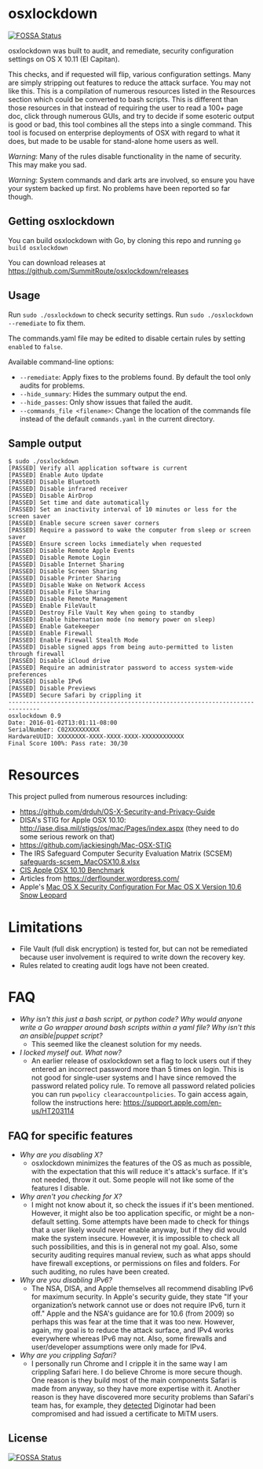 # osxlockdown
[![FOSSA Status](https://app.fossa.io/api/projects/git%2Bgithub.com%2Faccidentalmeme%2Fosxlockdown.svg?type=shield)](https://app.fossa.io/projects/git%2Bgithub.com%2Faccidentalmeme%2Fosxlockdown?ref=badge_shield)

osxlockdown was built to audit, and remediate, security configuration settings on OS X 10.11 (El Capitan).  

This checks, and if requested will flip, various configuration settings. Many are simply stripping out features to reduce the attack surface.  You may not like this.  This is a compilation of numerous resources listed in the Resources section which could be converted to bash scripts.  This is different than those resources in that instead of requiring the user to read a 100+ page doc, click through numerous GUIs, and try to decide if some esoteric output is good or bad, this tool combines all the steps into a single command. This tool is focused on enterprise deployments of OSX with regard to what it does, but made to be usable for stand-alone home users as well.

*Warning*: Many of the rules disable functionality in the name of security.  This may make you sad.

*Warning*: System commands and dark arts are involved, so ensure you have your system backed up first.  No problems have been reported so far though.


Getting osxlockdown
-------
You can build osxlockdown with Go, by cloning this repo and running `go build osxlockdown`

You can download releases at https://github.com/SummitRoute/osxlockdown/releases
 

Usage
-----

Run `sudo ./osxlockdown` to check security settings. 
Run `sudo ./osxlockdown --remediate` to fix them.

The commands.yaml file may be edited to disable certain rules by setting `enabled` to `false`.

Available command-line options:

- `--remediate`: Apply fixes to the problems found. By default the tool only audits for problems.
- `--hide_summary`: Hides the summary output the end.
- `--hide_passes`: Only show issues that failed the audit.
- `--commands_file <filename>`: Change the location of the commands file instead of the default `commands.yaml` in the current directory.

Sample output
-------------
```
$ sudo ./osxlockdown
[PASSED] Verify all application software is current
[PASSED] Enable Auto Update
[PASSED] Disable Bluetooth
[PASSED] Disable infrared receiver
[PASSED] Disable AirDrop
[PASSED] Set time and date automatically
[PASSED] Set an inactivity interval of 10 minutes or less for the screen saver
[PASSED] Enable secure screen saver corners
[PASSED] Require a password to wake the computer from sleep or screen saver
[PASSED] Ensure screen locks immediately when requested
[PASSED] Disable Remote Apple Events
[PASSED] Disable Remote Login
[PASSED] Disable Internet Sharing
[PASSED] Disable Screen Sharing
[PASSED] Disable Printer Sharing
[PASSED] Disable Wake on Network Access
[PASSED] Disable File Sharing
[PASSED] Disable Remote Management
[PASSED] Enable FileVault
[PASSED] Destroy File Vault Key when going to standby
[PASSED] Enable hibernation mode (no memory power on sleep)
[PASSED] Enable Gatekeeper
[PASSED] Enable Firewall
[PASSED] Enable Firewall Stealth Mode
[PASSED] Disable signed apps from being auto-permitted to listen through firewall
[PASSED] Disable iCloud drive
[PASSED] Require an administrator password to access system-wide preferences
[PASSED] Disable IPv6
[PASSED] Disable Previews
[PASSED] Secure Safari by crippling it
-------------------------------------------------------------------------------
osxlockdown 0.9
Date: 2016-01-02T13:01:11-08:00
SerialNumber: C02XXXXXXXXX
HardwareUUID: XXXXXXXX-XXXX-XXXX-XXXX-XXXXXXXXXXXX
Final Score 100%: Pass rate: 30/30
```

Resources
=========
This project pulled from numerous resources including:

- https://github.com/drduh/OS-X-Security-and-Privacy-Guide
- DISA's STIG for Apple OSX 10.10: http://iase.disa.mil/stigs/os/mac/Pages/index.aspx (they need to do some serious rework on that)
- https://github.com/jackiesingh/Mac-OSX-STIG
- The IRS Safeguard Computer Security Evaluation Matrix (SCSEM) [safeguards-scsem_MacOSX10.8.xlsx](https://www.irs.gov/pub/irs-utl/safeguards-scsem_MacOSX10.8.xlsx)
- [CIS Apple OSX 10.10 Benchmark](https://benchmarks.cisecurity.org/tools2/osx/CIS_Apple_OSX_10.10_Benchmark_v1.0.0.pdf)
- Articles from https://derflounder.wordpress.com/
- Apple's [Mac OS X Security Configuration For Mac OS X Version 10.6 Snow Leopard](https://www.apple.com/support/security/guides/docs/SnowLeopard_Security_Config_v10.6.pdf)


Limitations
===========

- File Vault (full disk encryption) is tested for, but can not be remediated because user involvement is required to write down the recovery key.
- Rules related to creating audit logs have not been created.


FAQ
===

- *Why isn't this just a bash script, or python code? Why would anyone write a Go wrapper around bash scripts within a yaml file? Why isn't this an ansible|puppet script?*
    - This seemed like the cleanest solution for my needs.
- *I locked myself out. What now?*
    - An earlier release of osxlockdown set a flag to lock users out if they entered an incorrect password more than 5 times on login. This is not good for single-user systems and I have since removed the password related policy rule.  To remove all password related policies you can run `pwpolicy clearaccountpolicies`.  To gain access again, follow the instructions here: https://support.apple.com/en-us/HT203114 

    
FAQ for specific features
-------------------------
- *Why are you disabling X?*
    - osxlockdown minimizes the features of the OS as much as possible, with the expectation that this will reduce it's attack's surface.  If it's not needed, throw it out.  Some people will not like some of the features I disable.
- *Why aren't you checking for X?*
    - I might not know about it, so check the issues if it's been mentioned.  However, it might also be too application specific, or might be a non-default setting. Some attempts have been made to check for things that a user likely would never enable anyway, but if they did would make the system insecure.  However, it is impossible to check all such possibilities, and this is in general not my goal.  Also, some security auditing requires manual review, such as what apps should have firewall exceptions, or permissions on files and folders.  For such auditing, no rules have been created.
- *Why are you disabling IPv6?*
    - The NSA, DISA, and Apple themselves all recommend disabling IPv6 for maximum security.  In Apple's security guide, they state "If your organization’s network cannot use or does not require IPv6, turn it off."  Apple and the NSA's guidance are for 10.6 (from 2009) so perhaps this was fear at the time that it was too new.  However, again, my goal is to reduce the attack surface, and IPv4 works everywhere whereas IPv6 may not. Also, some firewalls and user/developer assumptions were only made for IPv4.
- *Why are you crippling Safari?*
    - I personally run Chrome and I cripple it in the same way I am crippling Safari here.  I do believe Chrome is more secure though.  One reason is they build most of the main components Safari is made from anyway, so they have more expertise with it.  Another reason is they have discovered more security problems than Safari's team has, for example, they [detected](https://googleonlinesecurity.blogspot.com/2011/08/update-on-attempted-man-in-middle.html) Diginotar had been compromised and had issued a certificate to MiTM users.
 


## License
[![FOSSA Status](https://app.fossa.io/api/projects/git%2Bgithub.com%2Faccidentalmeme%2Fosxlockdown.svg?type=large)](https://app.fossa.io/projects/git%2Bgithub.com%2Faccidentalmeme%2Fosxlockdown?ref=badge_large)